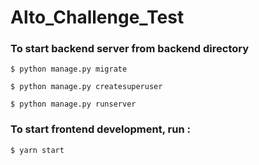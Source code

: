 # Alto_Challenge_Test

### To start backend server from backend directory

``` $ python manage.py migrate ```  

``` $ python manage.py createsuperuser ```  

```$ python manage.py runserver ```  

### To start frontend development, run :

```$ yarn start ``` 


